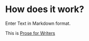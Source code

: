 # How does it work?

Enter Text in Markdown format.

This is [Prose for Writers][Prose.io]













[Prose.io]: http://prose.io/help/prose-for-writers.html
